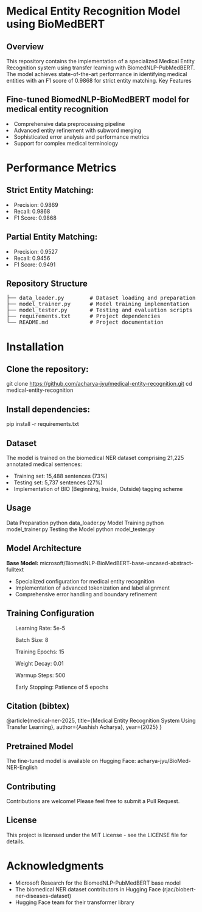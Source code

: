 # Medical Entity Recognition Model using BioMedBERT
## Overview
This repository contains the implementation of a specialized Medical Entity Recognition system using transfer learning with BiomedNLP-PubMedBERT. The model achieves state-of-the-art performance in identifying medical entities with an F1 score of 0.9868 for strict entity matching.
Key Features

## Fine-tuned BiomedNLP-BioMedBERT model for medical entity recognition
<li> Comprehensive data preprocessing pipeline</li>
<li> Advanced entity refinement with subword merging</li>
 <li>Sophisticated error analysis and performance metrics</li>
 <li>Support for complex medical terminology </li>

# Performance Metrics

## Strict Entity Matching:

<li>Precision: 0.9869</li>
<li>Recall: 0.9868</li>
<li>F1 Score: 0.9868</li>

## Partial Entity Matching:

<li>Precision: 0.9527</li>
<li>Recall: 0.9456</li>
<li>F1 Score: 0.9491</li>



## Repository Structure
<pre>├── data_loader.py        # Dataset loading and preparation
├── model_trainer.py      # Model training implementation
├── model_tester.py       # Testing and evaluation scripts 
├── requirements.txt      # Project dependencies 
└── README.md             # Project documentation </pre>

# Installation

## Clone the repository:

git clone https://github.com/acharya-jyu/medical-entity-recognition.git
cd medical-entity-recognition

## Install dependencies:

pip install -r requirements.txt

## Dataset
The model is trained on the biomedical NER dataset comprising 21,225 annotated medical sentences:

<li>Training set: 15,488 sentences (73%)</li>
<li>Testing set: 5,737 sentences (27%)</li>
<li>Implementation of BIO (Beginning, Inside, Outside) tagging scheme</li>

## Usage
Data Preparation
python data_loader.py
Model Training
python model_trainer.py
Testing the Model
python model_tester.py


## Model Architecture

<b>Base Model:</b> microsoft/BiomedNLP-BioMedBERT-base-uncased-abstract-fulltext<br/>
- Specialized configuration for medical entity recognition
- Implementation of advanced tokenization and label alignment
- Comprehensive error handling and boundary refinement

## Training Configuration

<ul>Learning Rate: 5e-5</ul>
<ul>Batch Size: 8</ul>
<ul>Training Epochs: 15</ul>
<ul>Weight Decay: 0.01</ul>
<ul>Warmup Steps: 500</ul>
<ul>Early Stopping: Patience of 5 epochs</ul>

## Citation (bibtex)
@article{medical-ner-2025,
  title={Medical Entity Recognition System Using Transfer Learning},
  author={Aashish Acharya},
  year={2025}
}
## Pretrained Model
The fine-tuned model is available on Hugging Face: acharya-jyu/BioMed-NER-English
## Contributing
Contributions are welcome! Please feel free to submit a Pull Request.
## License
This project is licensed under the MIT License - see the LICENSE file for details.

# Acknowledgments
- Microsoft Research for the BiomedNLP-PubMedBERT base model
- The biomedical NER dataset contributors in Hugging Face (rjac/biobert-ner-diseases-dataset)
- Hugging Face team for their transformer library
